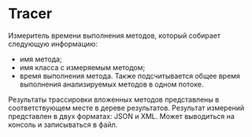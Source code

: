 # Tracer
Измеритель времени выполнения методов, который собирает следующую информацию:
- имя метода;
- имя класса с измеряемым методом;
- время выполнения метода.
Также подсчитывается общее время выполнения анализируемых методов в одном потоке.

Результаты трассировки вложенных методов представлены в соответствующем месте в дереве результатов.
Результат измерений представлен в двух форматах: JSON и XML. Может выводиться на консоль и записываться в файл.
